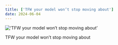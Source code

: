```yaml
---
title: ['TFW your model won’t stop moving about']
date: 2024-06-04
---
```


![‘TFW your model won’t stop moving about’](/240604_tfw-your-model_0.jpg)

TFW your model won’t stop moving about
